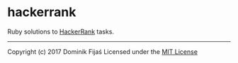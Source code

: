 hackerrank
============

Ruby solutions to [HackerRank](https://www.hackerrank.com/) tasks.

---

Copyright (c) 2017 Dominik Fijaś
Licensed under the [MIT License](https://github.com/domininik/hackerrank/blob/master/LICENSE.md)
